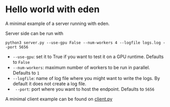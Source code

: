 # Hello world with eden 

A minimal example of a server running with eden. 

Server side can be run with
```
python3 server.py --use-gpu False --num-workers 4 --logfile logs.log --port 5656
```

* `--use-gpu`: set it to True if you want to test it on a GPU runtime. Defaults to `False`
* `--num-workers`: maximum number of workers to be run in parallel. Defaults to `1`
* `--logfile`: name of log file where you might want to write the logs. By default it does not create a log file.
* ` --port`: port where you want to host the endpoint. Defaults to `5656`

A minimal client example can be found on [client.py](https://github.com/Mayukhdeb/eden-hello-world/blob/master/client.py)